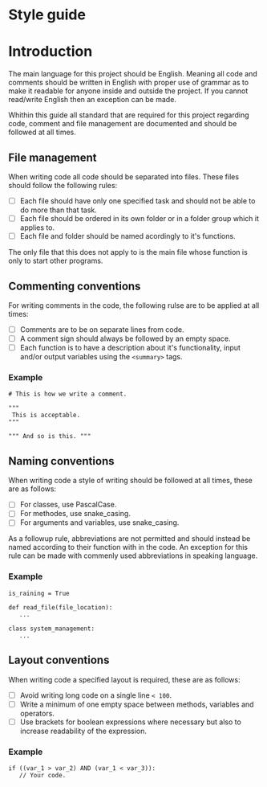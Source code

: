 # Style guide

# Introduction

The main language for this project should be English. Meaning all code and comments should be written in English with proper use of grammar as to make it readable for anyone inside and outside the project. If you cannot read/write English then an exception can be made.

Whithin this guide all standard that are required for this project regarding code, comment and file management are documented and should be followed at all times.

## File management

When writing code all code should be separated into files. These files should follow the following rules:

- [ ] Each file should have only one specified task and should not be able to do more than that task.
- [ ] Each file should be ordered in its own folder or in a folder group which it applies to.
- [ ] Each file and folder should be named acordingly to it's functions.

The only file that this does not apply to is the main file whose function is only to start other programs.

## Commenting conventions

For writing comments in the code, the following rulse are to be applied at all times:

- [ ] Comments are to be on separate lines from code.
- [ ] A comment sign should always be followed by an empty space.
- [ ] Each function is to have a description about it's functionality, input and/or output variables using the ```<summary>``` tags.

### Example

```
# This is how we write a comment.

"""
 This is acceptable.
"""

""" And so is this. """
```

## Naming conventions
When writing code a style of writing should be followed at all times, these are as follows:

- [ ] For classes, use PascalCase.
- [ ] For methodes, use snake_casing.
- [ ] For arguments and variables, use snake_casing.

As a followup rule, abbreviations are not permitted and should instead be named according to their function with in the code. An exception for this rule can be made with commenly used abbreviations in speaking language.

### Example
```
is_raining = True

def read_file(file_location):
   ...

class system_management:
   ...
```

## Layout conventions
When writing code a specified layout is required, these are as follows:

- [ ] Avoid writing long code on a single line ```< 100```.
- [ ] Write a minimum of one empty space between methods, variables and operators.
- [ ] Use brackets for boolean expressions where necessary but also to increase readability of the expression.

### Example

```
if ((var_1 > var_2) AND (var_1 < var_3)):
   // Your code.
```
